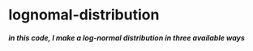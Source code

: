 # lognomal-distribution

##### in this code, I make a log-normal distribution in three available ways
